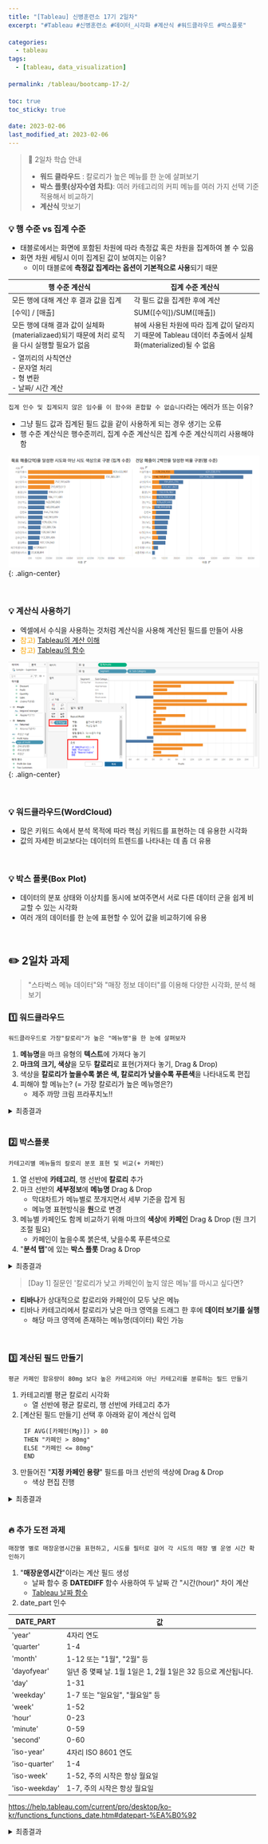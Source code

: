 ```yaml
---
title: "[Tableau] 신병훈련소 17기 2일차"
excerpt: "#Tableau #신병훈련소 #데이터_시각화 #계산식 #워드클라우드 #박스플롯"

categories:
  - tableau
tags:
  - [tableau, data_visualization]

permalink: /tableau/bootcamp-17-2/

toc: true
toc_sticky: true

date: 2023-02-06
last_modified_at: 2023-02-06
---
```



> 📖 2일차 학습 안내  
> - **워드 클라우드** : 칼로리가 높은 메뉴를 한 눈에 살펴보기
> - **박스 플롯(상자수염 차트)**: 여러 카테고리의 커피 메뉴를 여러 가지 선택 기준 적용해서 비교하기
> - **계산식** 맛보기


### 💡 행 수준 vs 집계 수준

- 태블로에서는 화면에 포함된 차원에 따라 측정값 혹은 차원을 집계하여 볼 수 있음
- 화면 차원 세팅시 이미 집계된 값이 보여지는 이유?
  - 이미 태블로에 **측정값 집계라는 옵션이 기본적으로 사용**되기 때문

| 행 수준 계산식                                                     | 집계 수준 계산식                                                             |
|--------------------------------------------------------------|-----------------------------------------------------------------------|
| 모든 행에 대해 계산 후 결과 값을 집계                                       | 각 필드 값을 집계한 후에 계산                                                     |
| [수익] / [매출]                                                  | SUM([수익])/SUM([매출])                                                   |
| 모든 행에 대해 결과 값이 실체화(materializaed)되기 때문에 처리 로직을 다시 실행할 필요가 없음 | 뷰에 사용된 차원에 따라 집계 값이 달라지기 때문에 Tableau 데이터 추출에서 실체화(materialized)될 수 없음 |
| - 열끼리의 사칙연산 <br> - 문자열 처리 <br> - 형 변환 <br> - 날짜/ 시간 계산 |                                                                       |

`집계 인수 및 집계되지 않은 임수를 이 함수와 혼합할 수 없습니다`라는 에러가 뜨는 이유?
- 그냥 필드 값과 집계된 필드 값을 같이 사용하게 되는 경우 생기는 오류
- 행 수준 계산식은 행수준끼리, 집계 수준 계산식은 집계 수준 계산식끼리 사용해야 함


![image](/assets/images/posts_img/tableau_bootcamp/20230206_tableau_bootcamp_17_2_1.png){: .align-center}

<br>

### 💡 계산식 사용하기

- 엑셀에서 수식을 사용하는 것처럼 계산식을 사용해 계산된 필드를 만들어 사용
- <span style="color:orange">참고)</span> [Tableau의 계산 이해](https://help.tableau.com/current/pro/desktop/ko-kr/calculations_calculatedfields_understand.htm)
- <span style="color:orange">참고)</span> [Tableau의 함수](https://help.tableau.com/current/pro/desktop/ko-kr/functions.htm)


![image](/assets/images/posts_img/tableau_bootcamp/20230206_tableau_bootcamp_17_2_2.png){: .align-center}



<br>

### 💡 워드클라우드(WordCloud)

- 많은 키워드 속에서 분석 목적에 따라 핵심 키워드를 표현하는 데 유용한 시각화
- 값의 자세한 비교보다는 데이터의 트렌드를 나타내는 데 좀 더 유용

<br>

### 💡 박스 플롯(Box Plot)

- 데이터의 분포 상태와 이상치를 동시에 보여주면서 서로 다른 데이터 군을 쉽게 비교할 수 있는 시각화
- 여러 개의 데이터를 한 눈에 표현할 수 있어 값을 비교하기에 유용

<br>

## ✏️ 2일차 과제

> "스타벅스 메뉴 데이터"와 "매장 정보 데이터"를 이용해 다양한 시각화, 분석 해보기  

### 1️⃣ 워드클라우드

```
워드클라우드로 가장"칼로리"가 높은 "메뉴명"을 한 눈에 살펴보자
```

1. **메뉴명**을 마크 유형의 **텍스트**에 가져다 놓기
2. **마크의 크기, 색상**을 모두 **칼로리**로 표현(가져다 놓기, Drag & Drop) 
3. 색상을  **칼로리가 높을수록 붉은 색, 칼로리가 낮을수록 푸른색**을 나타내도록 편집
5. 피해야 할 메뉴는? (= 가장 칼로리가 높은 메뉴명은?)  
   - 제주 까망 크림 프라푸치노!! 

<details>
<summary>최종결과</summary>
<div markdown="1">       

![image](/assets/images/posts_img/tableau_bootcamp/20230206_tableau_bootcamp_17_2_3.png){: .align-center}  

</div>
</details>

<br>

### 2️⃣ 박스플롯

```
카테고리별 메뉴들의 칼로리 분포 표현 및 비교(+ 카페인)
```

1. 열 선반에 **카테고리**, 행 선반에 **칼로리** 추가
2. 마크 선반의 **세부정보**에 **메뉴명** Drag & Drop
   - 막대차트가 메뉴별로 쪼개지면서 세부 기준을 잡게 됨
   - 메뉴명 표현방식을 **원**으로 변경
3. 메뉴별 카페인도 함께 비교하기 위해 마크의 **색상**에 **카페인** Drag & Drop (원 크기 조절 필요) 
   - 카페인이 높을수록 붉은색, 낮을수록 푸른색으로
4. "**분석 탭**"에 있는 **박스 플롯** Drag & Drop

<details>
<summary>최종결과</summary>
<div markdown="1">       

![image](/assets/images/posts_img/tableau_bootcamp/20230206_tableau_bootcamp_17_2_4.png){: .align-center}  

</div>
</details>

> [Day 1] 질문인 '칼로리가 낮고 카페인이 높지 않은 메뉴'를 마시고 싶다면?
- **티바나**가 상대적으로 칼로리와 카페인이 모두 낮은 메뉴
- 티바나 카테고리에서 칼로리가 낮은 마크 영역을 드래그 한 후에 **데이터 보기를 실행**
  - 해당 마크 영역에 존재하는 메뉴명(데이터) 확인 가능

<br>

### 3️⃣ 계산된 필드 만들기

```
평균 카페인 함유량이 80mg 보다 높은 카테고리와 아닌 카테고리를 분류하는 필드 만들기
```

1. 카테고리별 평균 칼로리 시각화
   - 열 선반에 평균 칼로리, 행 선반에 카테고리 추가
2. [계산된 필드 만들기] 선택 후 아래와 같이 계산식 입력
   ```
    IF AVG([카페인(Mg)]) > 80
    THEN "카페인 > 80mg"
    ELSE "카페인 <= 80mg"
    END
    ```
3. 만들어진 "**지정 카페인 용량**" 필드를 마크 선반의 색상에 Drag & Drop
   - 색상 편집 진행

<details>
<summary>최종결과</summary>
<div markdown="1">       

![image](/assets/images/posts_img/tableau_bootcamp/20230206_tableau_bootcamp_17_2_5.png){: .align-center}  

</div>
</details>

<br>

### 🔥 추가 도전 과제

```
매장명 별로 매장운영시간을 표현하고, 시도를 필터로 걸어 각 시도의 매장 별 운영 시간 확인하기
```

1. "**매장운영시간**"이라는 계산 필드 생성
   - 날짜 함수 중 **DATEDIFF** 함수 사용하여 두 날짜 간 "시간(hour)" 차이 계산
   - [Tableau 날짜 함수](https://help.tableau.com/current/pro/desktop/ko-kr/functions_functions_date.htm)
2. date_part 인수 

|DATE_PART|	값|
|----|----|
|'year'|	4자리 연도|
|'quarter'|	1-4|
|'month'	|1-12 또는 "1월", "2월" 등|
|'dayofyear'|	일년 중 몇째 날. 1월 1일은 1, 2월 1일은 32 등으로 계산됩니다.|
|'day'|	1-31|
|'weekday'|	1-7 또는 "일요일", "월요일" 등|
|'week'|	1-52|
|'hour'|	0-23|
|'minute'|	0-59|
|'second'|	0-60|
|'iso-year'|	4자리 ISO 8601 연도|
|'iso-quarter'|	1-4|
|'iso-week'|	1-52, 주의 시작은 항상 월요일|
|'iso-weekday'|	1-7, 주의 시작은 항상 월요일|

<https://help.tableau.com/current/pro/desktop/ko-kr/functions_functions_date.htm#datepart-%EA%B0%92>



<details>
<summary>최종결과</summary>
<div markdown="1">       

![image](/assets/images/posts_img/tableau_bootcamp/20230206_tableau_bootcamp_17_2_6.png){: .align-center}  

</div>
</details>

<br><br>